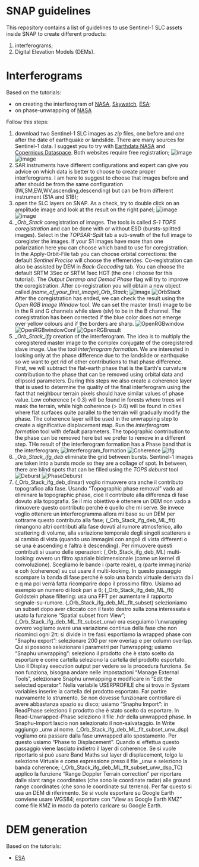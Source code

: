 # SNAP guidelines
This repository contains a list of guidelines to use Sentinel-1 SLC assets inside SNAP to create different products:
1) interferograms;
2) Digital Elevation Models (DEMs).
# Interferograms
Based on the tutorials:
- on creating the interferogram of [NASA](https://www.earthdata.nasa.gov/learn/data-recipes/create-interferogram-using-esas-sentinel-1-toolbox), [Skywatch](https://step.esa.int/docs/tutorials/S1TBX%20TOPSAR%20Interferometry%20with%20Sentinel-1%20Tutorial_v2.pdf), [ESA](https://esamultimedia.esa.int/multimedia/publications/TM-19/TM-19_InSAR_web.pdf);
- on phase-unwrapping of [NASA](https://www.earthdata.nasa.gov/learn/data-recipes/phase-unwrap-interferogram)

Follow this steps:
1) download two Sentinel-1 SLC images as *zip* files, one before and one after the date of earthquake or landslide. There are many sources for Sentinel-1 data. I suggest you to try with [Earthdata NASA](https://search.earthdata.nasa.gov) and [Copernicus Dataspace](https://browser.dataspace.copernicus.eu/). Both websites require free registration;
![image](https://github.com/user-attachments/assets/65aa0fc5-589d-4cfe-ab39-4e87621e400d) ![image](https://github.com/user-attachments/assets/f6631028-e2ef-4c11-891c-cfdfddd34dd5)
2) SAR instruments have different configurations and expert can give you advice on which data is better to choose to create proper interferograms. I am here to suggest to choose that images before and after should be from the same configuration (IW,SM,EW,WV,ascending,descending) but can be from different instrument (S1A and S1B);
3) open the SLC layers on SNAP. As a check, try to double click on an amplitude image and look at the result on the right panel;
![image](https://github.com/user-attachments/assets/802808a7-10c4-4b5c-9494-2017860739ad) ![image](https://github.com/user-attachments/assets/22c84d90-70f8-4455-89a6-d44743b1ef28)
4) *_Orb_Stack* coregistration of images. The tools is called *S-1 TOPS coregistration* and can be done with or without ESD (bursts-splitted images). Select in the *TOPSAR-Split* tab a sub-swath of the full image to coregister the images. If your S1 images have more than one polarization here you can choose which band to use for coregistration. In the Apply-Orbit-File tab you can choose orbital corrections: the default *Sentinel Precise* will choose the effemerides. Co-registration can also be assisted by DEM in *Back-Geocoding* tab. You can choose the default SRTM 3Sec or SRTM 1sec HGT (the one I choose for this tutorial). The *Output Deramp and Demod Phase* flag will try to improve the coregistration. After co-registration you will obtain a new object called *(name_of_your_first_image)_Orb_Stack*;
![image](https://github.com/user-attachments/assets/b5213dcd-c8d9-4bc4-9eb1-91be41a43249) ![OrbStack](https://github.com/user-attachments/assets/a395d143-8f46-4d94-b12f-9f4680785b71)
After the coregistration has ended, we can check the result using the _Open RGB Image Window_ tool. We can set the master (mst) image to be in the R and G channels while slave (slv) to be in the B channel. The coregistration has been corrected if the blue color does not emerge over yellow colours and if the borders are sharp. ![OpenRGBwindow](https://github.com/user-attachments/assets/b843f1c6-92d2-4df9-a6c8-3f2346c03835) ![OpenRGBwindowConf](https://github.com/user-attachments/assets/991ef2c8-ef64-40f0-bf1a-c6f9d4eaf928) ![OpenRGBresult](https://github.com/user-attachments/assets/34918088-1999-4408-b119-869825bf1fa5)
5) *_Orb_Stack_ifg* creation of the interferogram. The idea is to multiply the coregistered master image to the complex conjugate of the coregistered slave image. Use the tool _interferogram formation_. We are interested in looking only at the phase difference due to the landslide or earthquake so we want to get rid of other contributions to that phase difference. First, we will subtract the flat-earth phase that is the Earth's curvature contribution to the phase that can be removed using orbital data and ellipsoid parameters. During this steps we also create a coherence layer that is used to determine the quality of the final interferogram using the fact that neighbour terrain pixels should have similar values of phase value. Low coherence (< 0.3) will be found in forests where trees will mask the terrain, while high coherence (> 0.6) will be found in cities where flat surfaces quite parallel to the terrain will gradually modify the phase. The coherence layer will be used in the unwrapping step to create a significative displacement map. Run the _interferogram formation_ tool with default parameters. The topographic contribution to the phase can be removed here but we prefer to remove in a different step. THe result of the interferogram formation has a Phase band that is the interferogram; ![Interferogram_formation](https://github.com/user-attachments/assets/dad4ad59-f998-47a8-a041-dd797363de39) ![Coherence](https://github.com/user-attachments/assets/955c6dee-5499-4d65-ad25-3f8b80cddd5b) ![Ifg](https://github.com/user-attachments/assets/547998ac-30aa-4561-81a8-bd385da035f6)
6) *_Orb_Stack_ifg_deb* eliminate the grid between bursts. Sentinel-1 images are taken into a bursts mode so they are a collage of spot. In between, there are blind spots that can be filled using the _TOPS deburst_ tool ![Deburst](https://github.com/user-attachments/assets/517d3032-1cf2-4f22-bfa5-ef80c1240036)
 ![PhaseDeburst](https://github.com/user-attachments/assets/d5988bbf-2077-4d45-b8b0-cab7d7c5b353)
8) (_Orb_Stack_ifg_deb_dinsar) voglio rimuovere ora anche il contributo topografico alla fase. Usando “Topographic phase removal” vado ad eliminare la topographic phase, cioè il contributo alla differenza di fase dovuto alla topografia. Se il mio obiettivo è ottenere un DEM non vado a rimuovere questo contributo perché è quello che mi serve. Se invece voglio ottenere un interferogramma allora mi baso su un DEM per sottrarre questo contributo alla fase; (_Orb_Stack_ifg_deb_ML_flt) rimangono altri contributi alla fase dovuti al rumore atmosferico, allo scattering di volume, alla variazione temporale degli singoli scatterers e al cambio di vista (quando uso immagini con angoli di vista differenti o se una è ascending e l’altra è descending). Per rimuovere questi contributi si usano delle operazioni: (_Orb_Stack_ifg_deb_ML) multi-looking: ovvero un filtro spaziale bidimensionale (come un kernel di convoluzione). Scegliamo le bande i (parte reale), q (parte immaginaria) e coh (coherence) su cui usare il multi-looking. In questo passaggio scompare la banda di fase perché è solo una banda virtuale derivata da i e q ma poi verrà fatta ricomparire dopo il prossimo filtro. Usiamo ad esempio un numero di look pari a 6; (_Orb_Stack_ifg_deb_ML_flt) Goldstein phase filtering: usa una FFT per aumentare il rapporto segnale-su-rumore. (_Orb_Stack_ifg_deb_ML_flt_subset) selezioniamo un subset dopo aver cliccato con il tasto destro sulla zona interessata e usato la funzione “Spatial subset from View”;
(_Orb_Stack_ifg_deb_ML_flt_subset_unw) ora eseguiamo l’unwrapping ovvero vogliamo avere una variazione continua della fase che non ricominci ogni 2π: si divide in tre fasi: esportiamo la wrapped phase con “Snaphu export”: selezionare 200 per row overlap e per column overlap. Qui si possono selezionare i parametri per l’unwrapping; usiamo “Snaphu unwrapping”: seleziono il prodotto che è stato scelto da esportare e come cartella seleziono la cartella del prodotto esportato. Uso il Display execution output per vedere se la procedura funziona. Se non funziona, bisogna andare nelle impostazioni “Manage External Tools”, selezionare Snaphu unwrapping e modificare in “Edit the selected operator”. Nella variabile USERPROFILE che si trova in System variables inserire la cartella del prodotto esportato. Far partire nuovamente lo strumento. Se non dovesse funzionare controllare di avere abbastanza spazio su disco; usiamo “Snaphu Import”: in ReadPhase seleziono il prodotto che è stato scelto da esportare. In Read-Unwrapped-Phase seleziono il file .hdr della unwrapped phase. In Snaphu-Import lascio non selezionato il non-salvataggio. In Write aggiungo _unw al nome. (_Orb_Stack_ifg_deb_ML_flt_subset_unw_dsp) vogliamo ora passare dalla fase unwrapped allo spostamento. Per questo usiamo “Phase to Displacement”. Quando si effettua questo passaggio viene lasciato indietro il layer di coherence. Se si vuole riportarlo si può usare Band Maths sul layer di displacement, tolgo la selezione Virtuale e come espressione preso il file _unw e seleziono la banda coherence; (_Orb_Stack_ifg_deb_ML_flt_subset_unw_dsp_TC) applico la funzione “Range Doppler Terrain correction” per riportare dalle slant range coordinates (che sono le coordinate radar) alle ground range coordinates (che sono le coordinate sul terreno). Per far questo si usa un DEM di riferimento. Se si vuole esportare su Google Earth conviene usare WGS84; esportare con “View as Google Earth KMZ” come file KMZ in modo da poterlo caricare su Google Earth.
# DEM generation
Based on the tutorials:
- [ESA](https://step.esa.int/docs/tutorials/S1TBX%20DEM%20generation%20with%20Sentinel-1%20IW%20Tutorial.pdf)
